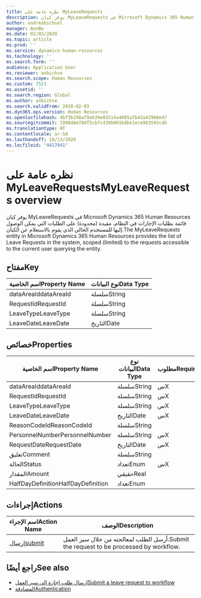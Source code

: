 ```yaml
---
title: نظره عامة على MyLeaveRequests
description: يوفر كيان MyLeaveRequests في Microsoft Dynamics 365 Human Resources قائمة بطلبات الإجازات في النظام، مقيدة (محدودة) على الطلبات التي يمكن الوصول إليها للمستخدم الحالي الذي يقوم بالاستعلام عن الكيان.
author: andreabichsel
manager: AnnBe
ms.date: 02/03/2020
ms.topic: article
ms.prod: ''
ms.service: dynamics-human-resources
ms.technology: ''
ms.search.form: ''
audience: Application User
ms.reviewer: anbichse
ms.search.scope: Human Resources
ms.custom: 7521
ms.assetid: ''
ms.search.region: Global
ms.author: anbichse
ms.search.validFrom: 2020-02-03
ms.dyn365.ops.version: Human Resources
ms.openlocfilehash: 4bf3b298af9eb39e03514a4005afb43a42908e47
ms.sourcegitcommit: 199848e78df5cb7c439b001bdbe1ece963593cdb
ms.translationtype: HT
ms.contentlocale: ar-SA
ms.lasthandoff: 10/13/2020
ms.locfileid: "4417041"
---
```

# <a name="myleaverequests-overview"></a><span data-ttu-id="3e986-103">نظره عامة على MyLeaveRequests</span><span class="sxs-lookup"><span data-stu-id="3e986-103">MyLeaveRequests overview</span></span>

<span data-ttu-id="3e986-104">يوفر كيان MyLeaveRequests في Microsoft Dynamics 365 Human Resources قائمة بطلبات الإجازات في النظام، مقيدة (محدودة) على الطلبات التي يمكن الوصول إليها للمستخدم الحالي الذي يقوم بالاستعلام عن الكيان.</span><span class="sxs-lookup"><span data-stu-id="3e986-104">The MyLeaveRequests entity in Microsoft Dynamics 365 Human Resources provides the list of Leave Requests in the system, scoped (limited) to the requests accessible to the current user querying the entity.</span></span>

## <a name="key"></a><span data-ttu-id="3e986-105">مفتاح</span><span class="sxs-lookup"><span data-stu-id="3e986-105">Key</span></span>

  | <span data-ttu-id="3e986-106">اسم الخاصية</span><span class="sxs-lookup"><span data-stu-id="3e986-106">Property Name</span></span> | <span data-ttu-id="3e986-107">نوع البيانات</span><span class="sxs-lookup"><span data-stu-id="3e986-107">Data Type</span></span> |
  |---------------|-----------|
  | <span data-ttu-id="3e986-108">dataAreaId</span><span class="sxs-lookup"><span data-stu-id="3e986-108">dataAreaId</span></span>    | <span data-ttu-id="3e986-109">سلسلة</span><span class="sxs-lookup"><span data-stu-id="3e986-109">String</span></span>    |
  | <span data-ttu-id="3e986-110">RequestId</span><span class="sxs-lookup"><span data-stu-id="3e986-110">RequestId</span></span>     | <span data-ttu-id="3e986-111">سلسلة</span><span class="sxs-lookup"><span data-stu-id="3e986-111">String</span></span>    |
  | <span data-ttu-id="3e986-112">LeaveType</span><span class="sxs-lookup"><span data-stu-id="3e986-112">LeaveType</span></span>     | <span data-ttu-id="3e986-113">سلسلة</span><span class="sxs-lookup"><span data-stu-id="3e986-113">String</span></span>    |
  | <span data-ttu-id="3e986-114">LeaveDate</span><span class="sxs-lookup"><span data-stu-id="3e986-114">LeaveDate</span></span>     | <span data-ttu-id="3e986-115">التاريخ</span><span class="sxs-lookup"><span data-stu-id="3e986-115">Date</span></span>      |
  
## <a name="properties"></a><span data-ttu-id="3e986-116">خصائص</span><span class="sxs-lookup"><span data-stu-id="3e986-116">Properties</span></span>

  | <span data-ttu-id="3e986-117">اسم الخاصية</span><span class="sxs-lookup"><span data-stu-id="3e986-117">Property Name</span></span>     | <span data-ttu-id="3e986-118">نوع البيانات</span><span class="sxs-lookup"><span data-stu-id="3e986-118">Data Type</span></span> | <span data-ttu-id="3e986-119">مطلوب</span><span class="sxs-lookup"><span data-stu-id="3e986-119">Required</span></span> |
  |-------------------|-----------|----------|
  | <span data-ttu-id="3e986-120">dataAreaId</span><span class="sxs-lookup"><span data-stu-id="3e986-120">dataAreaId</span></span>        | <span data-ttu-id="3e986-121">سلسلة</span><span class="sxs-lookup"><span data-stu-id="3e986-121">String</span></span>    | <span data-ttu-id="3e986-122">س</span><span class="sxs-lookup"><span data-stu-id="3e986-122">X</span></span>        |
  | <span data-ttu-id="3e986-123">RequestId</span><span class="sxs-lookup"><span data-stu-id="3e986-123">RequestId</span></span>         | <span data-ttu-id="3e986-124">سلسلة</span><span class="sxs-lookup"><span data-stu-id="3e986-124">String</span></span>    | <span data-ttu-id="3e986-125">س</span><span class="sxs-lookup"><span data-stu-id="3e986-125">X</span></span>        |
  | <span data-ttu-id="3e986-126">LeaveType</span><span class="sxs-lookup"><span data-stu-id="3e986-126">LeaveType</span></span>         | <span data-ttu-id="3e986-127">سلسلة</span><span class="sxs-lookup"><span data-stu-id="3e986-127">String</span></span>    | <span data-ttu-id="3e986-128">س</span><span class="sxs-lookup"><span data-stu-id="3e986-128">X</span></span>        |
  | <span data-ttu-id="3e986-129">LeaveDate</span><span class="sxs-lookup"><span data-stu-id="3e986-129">LeaveDate</span></span>         | <span data-ttu-id="3e986-130">التاريخ</span><span class="sxs-lookup"><span data-stu-id="3e986-130">Date</span></span>      | <span data-ttu-id="3e986-131">س</span><span class="sxs-lookup"><span data-stu-id="3e986-131">X</span></span>        |
  | <span data-ttu-id="3e986-132">ReasonCodeId</span><span class="sxs-lookup"><span data-stu-id="3e986-132">ReasonCodeId</span></span>      | <span data-ttu-id="3e986-133">سلسلة</span><span class="sxs-lookup"><span data-stu-id="3e986-133">String</span></span>    |          |
  | <span data-ttu-id="3e986-134">PersonnelNumber</span><span class="sxs-lookup"><span data-stu-id="3e986-134">PersonnelNumber</span></span>   | <span data-ttu-id="3e986-135">سلسلة</span><span class="sxs-lookup"><span data-stu-id="3e986-135">String</span></span>    | <span data-ttu-id="3e986-136">س</span><span class="sxs-lookup"><span data-stu-id="3e986-136">X</span></span>        |
  | <span data-ttu-id="3e986-137">RequestDate</span><span class="sxs-lookup"><span data-stu-id="3e986-137">RequestDate</span></span>       | <span data-ttu-id="3e986-138">التاريخ</span><span class="sxs-lookup"><span data-stu-id="3e986-138">Date</span></span>      | <span data-ttu-id="3e986-139">س</span><span class="sxs-lookup"><span data-stu-id="3e986-139">X</span></span>        |
  | <span data-ttu-id="3e986-140">تعليق</span><span class="sxs-lookup"><span data-stu-id="3e986-140">Comment</span></span>           | <span data-ttu-id="3e986-141">سلسلة</span><span class="sxs-lookup"><span data-stu-id="3e986-141">String</span></span>    |          |
  | <span data-ttu-id="3e986-142">الحالة</span><span class="sxs-lookup"><span data-stu-id="3e986-142">Status</span></span>            | <span data-ttu-id="3e986-143">تعداد</span><span class="sxs-lookup"><span data-stu-id="3e986-143">Enum</span></span>      | <span data-ttu-id="3e986-144">س</span><span class="sxs-lookup"><span data-stu-id="3e986-144">X</span></span>        |
  | <span data-ttu-id="3e986-145">‏‏المقدار</span><span class="sxs-lookup"><span data-stu-id="3e986-145">Amount</span></span>            | <span data-ttu-id="3e986-146">حقيقي</span><span class="sxs-lookup"><span data-stu-id="3e986-146">Real</span></span>      |          |
  | <span data-ttu-id="3e986-147">HalfDayDefinition</span><span class="sxs-lookup"><span data-stu-id="3e986-147">HalfDayDefinition</span></span> | <span data-ttu-id="3e986-148">تعداد</span><span class="sxs-lookup"><span data-stu-id="3e986-148">Enum</span></span>      |          |

## <a name="actions"></a><span data-ttu-id="3e986-149">إجراءات</span><span class="sxs-lookup"><span data-stu-id="3e986-149">Actions</span></span>

 | <span data-ttu-id="3e986-150">اسم الإجراء</span><span class="sxs-lookup"><span data-stu-id="3e986-150">Action Name</span></span>                               | <span data-ttu-id="3e986-151">‏‏الوصف</span><span class="sxs-lookup"><span data-stu-id="3e986-151">Description</span></span>                                     |
 |-------------------------------------------|-------------------------------------------------|
 | [<span data-ttu-id="3e986-152">إرسال</span><span class="sxs-lookup"><span data-stu-id="3e986-152">submit</span></span>](hr-developer-api-myleaverequests-submit.md)   | <span data-ttu-id="3e986-153">أرسل الطلب لمعالجته من خلال سير العمل.</span><span class="sxs-lookup"><span data-stu-id="3e986-153">Submit the request to be processed by workflow.</span></span> |

## <a name="see-also"></a><span data-ttu-id="3e986-154">راجع أيضًا</span><span class="sxs-lookup"><span data-stu-id="3e986-154">See also</span></span>

- [<span data-ttu-id="3e986-155">إرسال طلب إجازة إلى سير العمل</span><span class="sxs-lookup"><span data-stu-id="3e986-155">Submit a leave request to workflow</span></span>](hr-developer-api-myleaverequests-submit.md)
- [<span data-ttu-id="3e986-156">المصادقة</span><span class="sxs-lookup"><span data-stu-id="3e986-156">Authentication</span></span>](hr-developer-api-authentication.md)